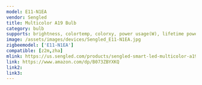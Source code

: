```yaml
---
model: E11-N1EA
vendor: Sengled
title: Multicolor A19 Bulb
category: bulb
supports: brightness, colortemp, colorxy, power usage(W), lifetime powerusage (kWh)
image: /assets/images/devices/Sengled_E11-N1EA.jpg
zigbeemodel: ['E11-N1EA']
compatible: [z2m,zha]
mlink: https://us.sengled.com/products/sengled-smart-led-multicolor-a19-bulb
link: https://www.amazon.com/dp/B073ZBYXKQ
link2: 
link3: 
---
```

